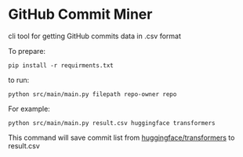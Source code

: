 # GitHub Commit Miner

cli tool for getting GitHub commits data in .csv format

To prepare:

`pip install -r requirments.txt`

to run:

`python src/main/main.py filepath repo-owner repo`

For example:

`python src/main/main.py result.csv huggingface transformers`

This command will save commit list from [huggingface/transformers](https://github.com/huggingface/transformers) to
result.csv
